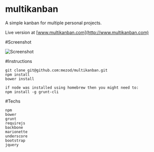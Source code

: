 multikanban
===========

A simple kanban for multiple personal projects.

Live version at [www.multikanban.com](http://www.multikanban.com)

#Screenshot

![Screenshot](http://multikanban.com/images/preview.png)

#Instructions

    git clone git@github.com:mezod/multikanban.git
    npm install
    bower install
    
    if node was installed using homebrew then you might need to:
    npm install -g grunt-cli
  

#Techs

    npm
    bower
    grunt
    requirejs
    backbone
    marionette
    underscore
    bootstrap
    jquery
